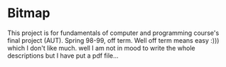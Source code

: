 # Bitmap
This project is for fundamentals of computer and programming course's final project (AUT). Spring 98-99, off term. Well off term means easy :))) which I don't like much. well I am not in mood to write the whole descriptions but I have put a pdf file...
